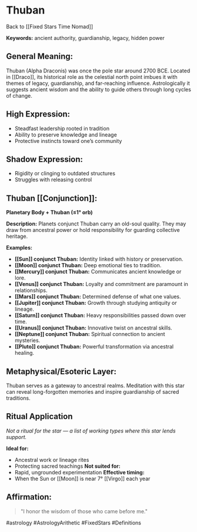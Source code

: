 # Thuban

Back to [[Fixed Stars Time Nomad]]

**Keywords:** ancient authority, guardianship, legacy, hidden power

## General Meaning:
Thuban (Alpha Draconis) was once the pole star around 2700 BCE. Located in [[Draco]], its historical role as the celestial north point imbues it with themes of legacy, guardianship, and far-reaching influence. Astrologically it suggests ancient wisdom and the ability to guide others through long cycles of change.

## High Expression:
- Steadfast leadership rooted in tradition
- Ability to preserve knowledge and lineage
- Protective instincts toward one’s community

## Shadow Expression:
- Rigidity or clinging to outdated structures
- Struggles with releasing control

## Thuban [[Conjunction]]:

**Planetary Body + Thuban (≤1° orb)**

**Description:**
Planets conjunct Thuban carry an old-soul quality. They may draw from ancestral power or hold responsibility for guarding collective heritage.

**Examples:**
- **[[Sun]] conjunct Thuban:** Identity linked with history or preservation.
- **[[Moon]] conjunct Thuban:** Deep emotional ties to tradition.
- **[[Mercury]] conjunct Thuban:** Communicates ancient knowledge or lore.
- **[[Venus]] conjunct Thuban:** Loyalty and commitment are paramount in relationships.
- **[[Mars]] conjunct Thuban:** Determined defense of what one values.
- **[[Jupiter]] conjunct Thuban:** Growth through studying antiquity or lineage.
- **[[Saturn]] conjunct Thuban:** Heavy responsibilities passed down over time.
- **[[Uranus]] conjunct Thuban:** Innovative twist on ancestral skills.
- **[[Neptune]] conjunct Thuban:** Spiritual connection to ancient mysteries.
- **[[Pluto]] conjunct Thuban:** Powerful transformation via ancestral healing.

## Metaphysical/Esoteric Layer:
Thuban serves as a gateway to ancestral realms. Meditation with this star can reveal long-forgotten memories and inspire guardianship of sacred traditions.

## Ritual Application
*Not a ritual for the star — a list of working types where this star lends support.*

**Ideal for:**
- Ancestral work or lineage rites
- Protecting sacred teachings
**Not suited for:**
- Rapid, ungrounded experimentation
**Effective timing:**
- When the Sun or [[Moon]] is near 7° [[Virgo]] each year

## Affirmation:

> "I honor the wisdom of those who came before me."

#astrology #AstrologyArithetic #FixedStars #Definitions
